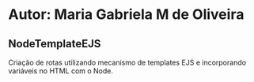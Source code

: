 # Autor: Maria Gabriela M de Oliveira

## NodeTemplateEJS

Criação de rotas utilizando mecanismo de templates EJS e incorporando variáveis no HTML com o Node.

